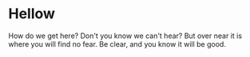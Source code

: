 # Hellow 

How do we get here? Don't you know we can't hear? But over near it is where you will find no fear. Be clear, and you know it will be good.
